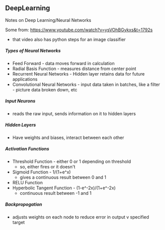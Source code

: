 ## DeepLearning
Notes on Deep Learning/Neural Networks

Some from: https://www.youtube.com/watch?v=ysVOhBGykxs&t=1792s
 - that video also has python steps for an image classifier

##### Types of Neural Networks
 - Feed Forward - data moves forward in calculation
 - Radial Basis Function - measures distance from center point
 - Recurrent Neural Networks - Hidden layer retains data for future applications
 - Convolutional Neural Networks - input data taken in batches, like a filter - picture data broken down, etc 
 
##### Input Neurons
 - reads the raw input, sends information on it to hidden layers

##### Hidden Layers
 - Have weights and biases, interact between each other
  
##### Activation Functions
 - Threshold Function - either 0 or 1 depending on threshold 
   - so, either fires or it doesn't
 - Sigmoid Function - 1/(1+e^x)
   - gives a continuous result between 0 and 1
 - RELU Function  
 - Hyperbolic Tangent Function - (1-e^-2x)/(1+e^-2x)  
   - continuous result between -1 and 1

##### Backpropogation
 - adjusts weights on each node to reduce error in output v specified target
 
 
 
 
 
